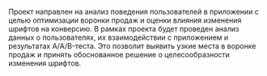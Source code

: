 Проект направлен на анализ поведения пользователей в приложении с целью оптимизации воронки продаж и оценки влияния изменения шрифтов на конверсию. В рамках проекта будет проведен анализ данных о пользователях, их взаимодействии с приложением и результатах A/A/B-теста. Это позволит выявить узкие места в воронке продаж и принять обоснованное решение о целесообразности изменения шрифтов.
